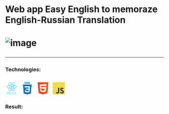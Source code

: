<h1>Web app Easy English to memoraze English-Russian Translation<h1/>
<img width="879" alt="image" src="https://github.com/Lisa3689/EnglishApp/assets/112322977/8016fc52-dfdb-4e18-a897-ba12bbb19470">

---

<h3>Technologies:<h2/>
<img src="https://github.com/devicons/devicon/blob/master/icons/react/react-original-wordmark.svg" title="React" alt="React" width="40" height="40"/>&nbsp;
  <img src="https://github.com/devicons/devicon/blob/master/icons/css3/css3-plain-wordmark.svg"  title="CSS3" alt="CSS" width="40" height="40"/>&nbsp;
  <img src="https://github.com/devicons/devicon/blob/master/icons/html5/html5-original.svg" title="HTML5" alt="HTML" width="40" height="40"/>&nbsp;
  <img src="https://github.com/devicons/devicon/blob/master/icons/javascript/javascript-original.svg" title="JavaScript" alt="JavaScript" width="40" height="40"/>&nbsp;


<h3>Result:<h2/>





